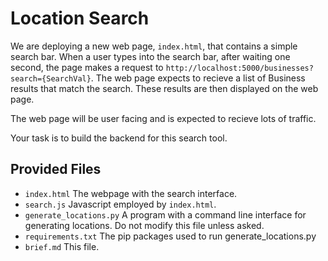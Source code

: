 # Location Search

We are deploying a new web page, `index.html`, that contains a simple search bar. When a user types into the search bar, after waiting one second, the page makes a request to `http://localhost:5000/businesses?search={SearchVal}`. The web page expects to recieve a list of Business results that match the search. These results are then displayed on the web page.

The web page will be user facing and is expected to recieve lots of traffic.

Your task is to build the backend for this search tool.

## Provided Files

- `index.html`		The webpage with the search interface.
- `search.js`		Javascript employed by `index.html`.
- `generate_locations.py`	A program with a command line interface for generating locations. Do not modify this file unless asked.
- `requirements.txt`	The pip packages used to run generate_locations.py
- `brief.md`		This file.

